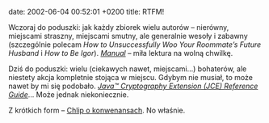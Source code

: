 date: 2002-06-04 00:52:01 +0200
title: RTFM!

Wczoraj do poduszki: jak każdy zbiorek wielu autorów – nierówny, miejscami straszny, miejscami smutny, ale generalnie wesoły i zabawny (szczególnie polecam <cite>How to Unsuccessfully Woo Your Roommate’s Future Husband</cite> i <cite>How to Be Igor</cite>). <cite>[Manual](http://textism.com/article/515/ '…na textism.com')</cite> – miła lektura na wolną chwilkę.

Dziś do poduszki: wielu (ciekawych nawet, miejscami…) bohaterów, ale niestety akcja kompletnie stojąca w miejscu. Gdybym nie musiał, to może nawet by mi się podobało. <cite>[Java™ Cryptography Extension (JCE) Reference Guide](http://java.sun.com/j2se/1.4/docs/guide/security/jce/JCERefGuide.html '…na java.sun.com')</cite>… Może jednak niekoniecznie.

Z krótkich form – [Chlip o konwenansach](http://chlip.pl/?id=469 'konwenans – powszechnie przyjęty zwyczaj towarzyski…'). No właśnie.

